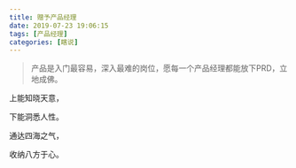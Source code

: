 ```yaml
---
title: 赠予产品经理
date: 2019-07-23 19:06:15
tags: [产品经理]
categories: [瞎说]
---
```


>产品是入门最容易，深入最难的岗位，愿每一个产品经理都能放下PRD，立地成佛。


上能知晓天意，

下能洞悉人性。

通达四海之气，

收纳八方于心。


